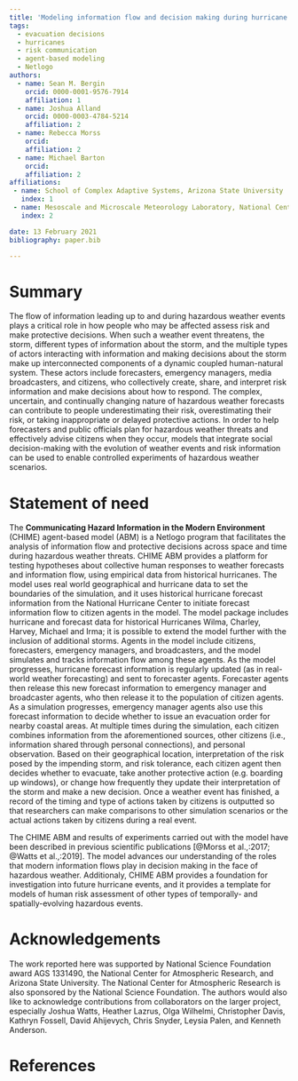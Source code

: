```yaml
---
title: 'Modeling information flow and decision making during hurricane threats'
tags:
  - evacuation decisions
  - hurricanes
  - risk communication
  - agent-based modeling
  - Netlogo
authors:
  - name: Sean M. Bergin
    orcid: 0000-0001-9576-7914
    affiliation: 1
  - name: Joshua Alland
    orcid: 0000-0003-4784-5214
    affiliation: 2
  - name: Rebecca Morss
    orcid: 
    affiliation: 2
  - name: Michael Barton
    orcid: 
    affiliation: 2
affiliations:
 - name: School of Complex Adaptive Systems, Arizona State University
   index: 1
 - name: Mesoscale and Microscale Meteorology Laboratory, National Center for Atmospheric Research
   index: 2

date: 13 February 2021
bibliography: paper.bib

---
```


# Summary

The flow of information leading up to and during hazardous weather events plays a critical role in how people who may be affected assess risk and make protective decisions. When such a weather event threatens, the storm, different types of information about the storm, and the multiple types of actors interacting with information and making decisions about the storm make up interconnected components of a dynamic coupled human-natural system. These actors include forecasters, emergency managers, media broadcasters, and citizens, who collectively create, share, and interpret risk information and make decisions about how to respond. The complex, uncertain, and continually changing nature of hazardous weather forecasts can contribute to people underestimating their risk, overestimating their risk, or taking inappropriate or delayed protective actions. In order to help forecasters and public officials plan for hazardous weather threats and effectively advise citizens when they occur, models that integrate social decision-making with the evolution of weather events and risk information can be used to enable controlled experiments of hazardous weather scenarios.  

# Statement of need

The **Communicating Hazard Information in the Modern Environment** (CHIME) agent-based model (ABM) is a Netlogo program that facilitates the analysis of information flow and protective decisions across space and time during hazardous weather threats. CHIME ABM provides a platform for testing hypotheses about collective human responses to weather forecasts and information flow, using empirical data from historical hurricanes. The model uses real world geographical and hurricane data to set the boundaries of the simulation, and it uses historical hurricane forecast information from the National Hurricane Center to initiate forecast information flow to citizen agents in the model. The model package includes hurricane and forecast data for historical Hurricanes Wilma, Charley, Harvey, Michael and Irma; it is possible to extend the model further with the inclusion of additional storms. Agents in the model include citizens, forecasters, emergency managers, and broadcasters, and the model simulates and tracks information flow among these agents. As the model progresses, hurricane forecast information is regularly updated (as in real-world weather forecasting) and sent to forecaster agents. Forecaster agents then release this new forecast information to emergency manager and broadcaster agents, who then release it to the population of citizen agents. As a simulation progresses, emergency manager agents also use this forecast information to decide whether to issue an evacuation order for nearby coastal areas. At multiple times during the simulation, each citizen combines information from the aforementioned sources, other citizens (i.e., information shared through personal connections), and personal observation. Based on their geographical location, interpretation of the risk posed by the impending storm, and risk tolerance, each citizen agent then decides whether to evacuate, take another protective action (e.g. boarding up windows), or change how frequently they update their interpretation of the storm and make a new decision. Once a weather event has finished, a record of the timing and type of actions taken by citizens is outputted so that researchers can make comparisons to other simulation scenarios or the actual actions taken by citizens during a real event.

The CHIME ABM and results of experiments carried out with the model have been described in previous scientific publications [@Morss et al.,:2017; @Watts et al.,:2019]. The model advances our understanding of the roles that modern information flows play in decision making in the face of hazardous weather. Additionaly, CHIME ABM provides a foundation for investigation into future hurricane events, and it provides a template for models of human risk assessment of other types of temporally- and spatially-evolving hazardous events. 


# Acknowledgements
The work reported here was supported by National Science Foundation award AGS 1331490, the National Center for Atmospheric Research, and Arizona State University. The National Center for Atmospheric Research is also sponsored by the National Science Foundation. The authors would also like to acknowledge contributions from collaborators on the larger project, especially Joshua Watts, Heather Lazrus, Olga Wilhelmi, Christopher Davis, Kathryn Fossell, David Ahijevych, Chris Snyder, Leysia Palen, and Kenneth Anderson.


# References
